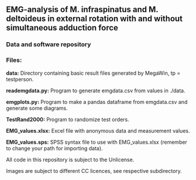## EMG-analysis of M. infraspinatus and M. deltoideus in external rotation with and without simultaneous adduction force
### Data and software repository

### Files:
**data:** Directory containing basic result files generated by MegaWin, tp = testperson.

**reademgdata.py:** Program to generate emgdata.csv from values in ./data.

**emgplots.py:** Program to make a pandas dataframe from emgdata.csv and generate some diagrams.

**TestRand2000:** Program to randomize test orders.

**EMG_values.xlsx:** Excel file with anonymous data and measurement values.

**EMG_values.sps:** SPSS syntax file to use with EMG_values.xlsx (remember to change your path for importing data).

All code in this repository is subject to the Unlicense.

Images are subject to different CC licences, see respective subdirectory.
